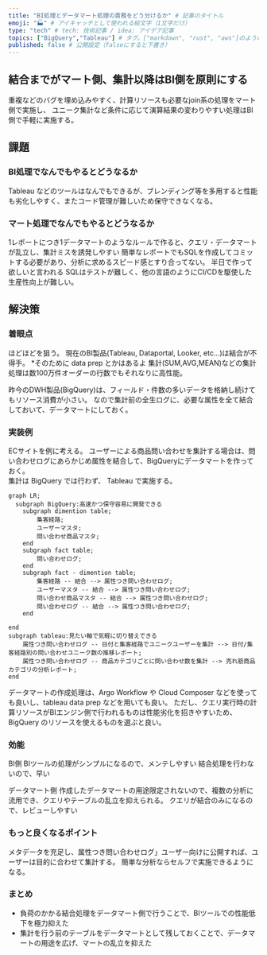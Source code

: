 ```yaml
---
title: "BI処理とデータマート処理の責務をどう分けるか" # 記事のタイトル
emoji: "🏭" # アイキャッチとして使われる絵文字（1文字だけ）
type: "tech" # tech: 技術記事 / idea: アイデア記事
topics: ["BigQuery","Tableau"] # タグ。["markdown", "rust", "aws"]のように指定する
published: false # 公開設定（falseにすると下書き）
---
```


## 結合までがマート側、集計以降はBI側を原則にする
重複などのバグを埋め込みやすく、計算リソースも必要なjoin系の処理をマート側で実施し、
ユニーク集計など条件に応じて演算結果の変わりやすい処理はBI側で手軽に実施する。

## 課題
### BI処理でなんでもやるとどうなるか
Tableau などのツールはなんでもできるが、ブレンディング等を多用すると性能も劣化しやすく、またコード管理が難しいため保守できなくなる。

### マート処理でなんでもやるとどうなるか
1レポートにつき1データマートのようなルールで作ると、クエリ・データマートが乱立し、集計ミスを誘発しやすい
簡単なレポートでもSQLを作成してコミットする必要があり、分析に求めるスピード感とすり合ってない。
半日で作って欲しいと言われる
SQLはテストが難しく、他の言語のようにCI/CDを駆使した生産性向上が難しい。


## 解決策
### 着眼点
ほどほどを狙う。
現在のBI製品(Tableau, Dataportal, Looker, etc...)は結合が不得手。
*そのために data prep とかはあるよ
集計(SUM,AVG,MEAN)などの集計処理は数100万件オーダーの行数でもそれなりに高性能。

昨今のDWH製品(BigQuery)は、フィールド・件数の多いデータを格納し続けてもリソース消費が小さい。
なので集計前の全生ログに、必要な属性を全て結合しておいて、データマートにしておく。

### 実装例

ECサイトを例に考える。
ユーザーによる商品問い合わせを集計する場合は、問い合わせログにあらかじめ属性を結合して、BigQueryにデータマートを作っておく。  
集計は BigQuery では行わず、 Tableau で実施する。

```mermaid
graph LR;
  subgraph BigQuery:高速かつ保守容易に開発できる
    subgraph dimention table;
        集客経路;
        ユーザーマスタ;
        問い合わせ商品マスタ;
    end
    subgraph fact table;
        問い合わせログ;
    end
    subgraph fact - dimention table;
        集客経路 -- 結合 --> 属性つき問い合わせログ;
        ユーザーマスタ -- 結合 --> 属性つき問い合わせログ;
        問い合わせ商品マスタ -- 結合 --> 属性つき問い合わせログ;
        問い合わせログ -- 結合 --> 属性つき問い合わせログ;
    end

end
subgraph tableau:見たい軸で気軽に切り替えできる
    属性つき問い合わせログ -- 日付と集客経路でユニークユーザーを集計 --> 日付/集客経路別の問い合わせユニーク数の推移レポート;
    属性つき問い合わせログ -- 商品カテゴリごとに問い合わせ数を集計 --> 売れ筋商品カテゴリの分析レポート;
end
```

データマートの作成処理は、Argo Workflow や Cloud Composer などを使っても良いし、tableau data prep などを用いても良い。 
ただし、クエリ実行時の計算リソースがBIエンジン側で行われるものは性能劣化を招きやすいため、BigQuery のリソースを使えるものを選ぶと良い。

### 効能
BI側
BIツールの処理がシンプルになるので、メンテしやすい
結合処理を行わないので、早い

データマート側
作成したデータマートの用途限定されないので、複数の分析に流用でき、クエリやテーブルの乱立を抑えられる。
クエリが結合のみになるので、レビューしやすい

### もっと良くなるポイント
メタデータを充足し、属性つき問い合わせログ」ユーザー向けに公開すれば、ユーザーは目的に合わせて集計する。
簡単な分析ならセルフで実施できるようになる。

### まとめ
- 負荷のかかる結合処理をデータマート側で行うことで、BIツールでの性能低下を極力抑えた
- 集計を行う前のテーブルをデータマートとして残しておくことで、データマートの用途を広げ、マートの乱立を抑えた
